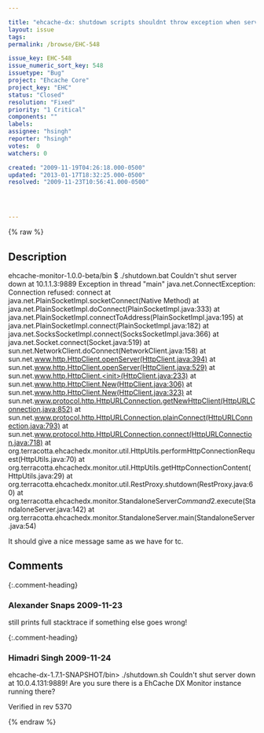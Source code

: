 ```yaml
---

title: "ehcache-dx: shutdown scripts shouldnt throw exception when server is not up"
layout: issue
tags: 
permalink: /browse/EHC-548

issue_key: EHC-548
issue_numeric_sort_key: 548
issuetype: "Bug"
project: "Ehcache Core"
project_key: "EHC"
status: "Closed"
resolution: "Fixed"
priority: "1 Critical"
components: ""
labels: 
assignee: "hsingh"
reporter: "hsingh"
votes:  0
watchers: 0

created: "2009-11-19T04:26:18.000-0500"
updated: "2013-01-17T18:32:25.000-0500"
resolved: "2009-11-23T10:56:41.000-0500"




---
```


{% raw %}

## Description

<div markdown="1" class="description">

ehcache-monitor-1.0.0-beta/bin $ ./shutdown.bat
Couldn't shut server down at 10.1.1.3:9889
Exception in thread "main" java.net.ConnectException: Connection refused: connect
        at java.net.PlainSocketImpl.socketConnect(Native Method)
        at java.net.PlainSocketImpl.doConnect(PlainSocketImpl.java:333)
        at java.net.PlainSocketImpl.connectToAddress(PlainSocketImpl.java:195)
        at java.net.PlainSocketImpl.connect(PlainSocketImpl.java:182)
        at java.net.SocksSocketImpl.connect(SocksSocketImpl.java:366)
        at java.net.Socket.connect(Socket.java:519)
        at sun.net.NetworkClient.doConnect(NetworkClient.java:158)
        at sun.net.www.http.HttpClient.openServer(HttpClient.java:394)
        at sun.net.www.http.HttpClient.openServer(HttpClient.java:529)
        at sun.net.www.http.HttpClient.<init>(HttpClient.java:233)
        at sun.net.www.http.HttpClient.New(HttpClient.java:306)
        at sun.net.www.http.HttpClient.New(HttpClient.java:323)
        at sun.net.www.protocol.http.HttpURLConnection.getNewHttpClient(HttpURLConnection.java:852)
        at sun.net.www.protocol.http.HttpURLConnection.plainConnect(HttpURLConnection.java:793)
        at sun.net.www.protocol.http.HttpURLConnection.connect(HttpURLConnection.java:718)
        at org.terracotta.ehcachedx.monitor.util.HttpUtils.performHttpConnectionRequest(HttpUtils.java:70)
        at org.terracotta.ehcachedx.monitor.util.HttpUtils.getHttpConnectionContent(HttpUtils.java:29)
        at org.terracotta.ehcachedx.monitor.util.RestProxy.shutdown(RestProxy.java:60)
        at org.terracotta.ehcachedx.monitor.StandaloneServer$Command$2.execute(StandaloneServer.java:142)
        at org.terracotta.ehcachedx.monitor.StandaloneServer.main(StandaloneServer.java:54)

It should give a nice message same as we have for tc.

</div>

## Comments


{:.comment-heading}
### **Alexander Snaps** <span class="date">2009-11-23</span>

<div markdown="1" class="comment">

still prints full stacktrace if something else goes wrong!

</div>


{:.comment-heading}
### **Himadri Singh** <span class="date">2009-11-24</span>

<div markdown="1" class="comment">

ehcache-dx-1.7.1-SNAPSHOT/bin> ./shutdown.sh 
Couldn't shut server down at 10.0.4.131:9889! Are you sure there is a EhCache DX Monitor instance running there?

Verified in rev 5370

</div>



{% endraw %}
